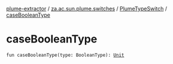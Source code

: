 [plume-extractor](../../index.md) / [za.ac.sun.plume.switches](../index.md) / [PlumeTypeSwitch](index.md) / [caseBooleanType](./case-boolean-type.md)

# caseBooleanType

`fun caseBooleanType(type: BooleanType): `[`Unit`](https://kotlinlang.org/api/latest/jvm/stdlib/kotlin/-unit/index.html)